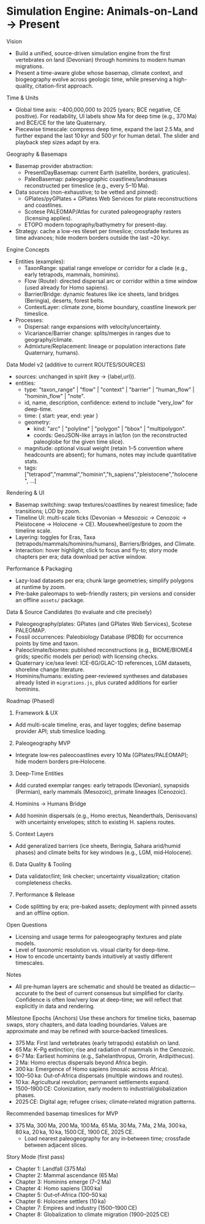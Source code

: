 # Simulation Engine: Animals-on-Land → Present

Vision
- Build a unified, source-driven simulation engine from the first vertebrates on land (Devonian) through hominins to modern human migrations.
- Present a time-aware globe whose basemap, climate context, and biogeography evolve across geologic time, while preserving a high-quality, citation-first approach.

Time & Units
- Global time axis: −400,000,000 to 2025 (years; BCE negative, CE positive). For readability, UI labels show Ma for deep time (e.g., 370 Ma) and BCE/CE for the late Quaternary.
- Piecewise timescale: compress deep time, expand the last 2.5 Ma, and further expand the last 10 kyr and 500 yr for human detail. The slider and playback step sizes adapt by era.

Geography & Basemaps
- Basemap provider abstraction:
  - PresentDayBasemap: current Earth (satellite, borders, graticules).
  - PaleoBasemap: paleogeographic coastlines/landmasses reconstructed per timeslice (e.g., every 5–10 Ma).
- Data sources (non-exhaustive; to be vetted and pinned):
  - GPlates/pyGPlates + GPlates Web Services for plate reconstructions and coastlines.
  - Scotese PALEOMAP/Atlas for curated paleogeography rasters (licensing applies).
  - ETOPO modern topography/bathymetry for present-day.
- Strategy: cache a low-res tileset per timeslice; crossfade textures as time advances; hide modern borders outside the last ~20 kyr.

Engine Concepts
- Entities (examples):
  - TaxonRange: spatial range envelope or corridor for a clade (e.g., early tetrapods, mammals, hominins).
  - Flow (Route): directed dispersal arc or corridor within a time window (used already for Homo sapiens).
  - Barrier/Bridge: dynamic features like ice sheets, land bridges (Beringia), deserts, forest belts.
  - ContextLayer: climate zone, biome boundary, coastline linework per timeslice.
- Processes:
  - Dispersal: range expansions with velocity/uncertainty.
  - Vicariance/Barrier change: splits/merges in ranges due to geography/climate.
  - Admixture/Replacement: lineage or population interactions (late Quaternary, humans).

Data Model v2 (additive to current ROUTES/SOURCES)
- sources: unchanged in spirit (key → {label,url}).
- entities:
  - type: "taxon_range" | "flow" | "context" | "barrier" | "human_flow" | "hominin_flow" | "note".
  - id, name, description, confidence: extend to include "very_low" for deep-time.
  - time: { start: year, end: year }
  - geometry:
    - kind: "arc" | "polyline" | "polygon" | "bbox" | "multipolygon".
    - coords: GeoJSON-like arrays in lat/lon (on the reconstructed paleoglobe for the given time slice).
  - magnitude: optional visual weight (retain 1–5 convention where headcounts are absent); for humans, notes may include quantitative stats.
  - tags: ["tetrapod","mammal","hominin","h_sapiens","pleistocene","holocene", ...]

Rendering & UI
- Basemap switching: swap textures/coastlines by nearest timeslice; fade transitions; LOD by zoom.
- Timeline UI: multi-scale ticks (Devonian → Mesozoic → Cenozoic → Pleistocene → Holocene → CE). Mousewheel/gesture to zoom the timeline scale.
- Layering: toggles for Eras, Taxa (tetrapods/mammals/hominins/humans), Barriers/Bridges, and Climate.
- Interaction: hover highlight; click to focus and fly-to; story mode chapters per era; data download per active window.

Performance & Packaging
- Lazy-load datasets per era; chunk large geometries; simplify polygons at runtime by zoom.
- Pre-bake paleomaps to web-friendly rasters; pin versions and consider an offline `assets/` package.

Data & Source Candidates (to evaluate and cite precisely)
- Paleogeography/plates: GPlates (and GPlates Web Services), Scotese PALEOMAP.
- Fossil occurrences: Paleobiology Database (PBDB) for occurrence points by time and taxon.
- Paleoclimate/biomes: published reconstructions (e.g., BIOME/BIOME4 grids; specific models per period) with licensing checks.
- Quaternary ice/sea level: ICE-6G/GLAC-1D references, LGM datasets, shoreline change literature.
- Hominins/humans: existing peer‑reviewed syntheses and databases already listed in `migrations.js`, plus curated additions for earlier hominins.

Roadmap (Phased)
1) Framework & UX
- Add multi-scale timeline, eras, and layer toggles; define basemap provider API; stub timeslice loading.

2) Paleogeography MVP
- Integrate low‑res paleocoastlines every 10 Ma (GPlates/PALEOMAP); hide modern borders pre‑Holocene.

3) Deep-Time Entities
- Add curated exemplar ranges: early tetrapods (Devonian), synapsids (Permian), early mammals (Mesozoic), primate lineages (Cenozoic).

4) Hominins → Humans Bridge
- Add hominin dispersals (e.g., Homo erectus, Neanderthals, Denisovans) with uncertainty envelopes; stitch to existing H. sapiens routes.

5) Context Layers
- Add generalized barriers (ice sheets, Beringia, Sahara arid/humid phases) and climate belts for key windows (e.g., LGM, mid‑Holocene).

6) Data Quality & Tooling
- Data validator/lint; link checker; uncertainty visualization; citation completeness checks.

7) Performance & Release
- Code splitting by era; pre-baked assets; deployment with pinned assets and an offline option.

Open Questions
- Licensing and usage terms for paleogeography textures and plate models.
- Level of taxonomic resolution vs. visual clarity for deep-time.
- How to encode uncertainty bands intuitively at vastly different timescales.

Notes
- All pre‑human layers are schematic and should be treated as didactic—accurate to the best of current consensus but simplified for clarity. Confidence is often low/very low at deep-time; we will reflect that explicitly in data and rendering.


Milestone Epochs (Anchors)
Use these anchors for timeline ticks, basemap swaps, story chapters, and data loading boundaries. Values are approximate and may be refined with source‑backed timeslices.

- 375 Ma: First land vertebrates (early tetrapods) establish on land.
- 65 Ma: K–Pg extinction; rise and radiation of mammals in the Cenozoic.
- 6–7 Ma: Earliest hominins (e.g., Sahelanthropus, Orrorin, Ardipithecus).
- 2 Ma: Homo erectus dispersals beyond Africa begin.
- 300 ka: Emergence of Homo sapiens (mosaic across Africa).
- 100–50 ka: Out‑of‑Africa dispersals (multiple windows and routes).
- 10 ka: Agricultural revolution; permanent settlements expand.
- 1500–1900 CE: Colonization, early modern to industrial/globalization phases.
- 2025 CE: Digital age; refugee crises; climate‑related migration patterns.

Recommended basemap timeslices for MVP
- 375 Ma, 300 Ma, 200 Ma, 100 Ma, 65 Ma, 30 Ma, 7 Ma, 2 Ma, 300 ka, 80 ka, 20 ka, 10 ka, 1500 CE, 1900 CE, 2025 CE.
  - Load nearest paleogeography for any in‑between time; crossfade between adjacent slices.

Story Mode (first pass)
- Chapter 1: Landfall (375 Ma)
- Chapter 2: Mammal ascendance (65 Ma)
- Chapter 3: Hominins emerge (7–2 Ma)
- Chapter 4: Homo sapiens (300 ka)
- Chapter 5: Out‑of‑Africa (100–50 ka)
- Chapter 6: Holocene settlers (10 ka)
- Chapter 7: Empires and industry (1500–1900 CE)
- Chapter 8: Globalization to climate migration (1900–2025 CE)
